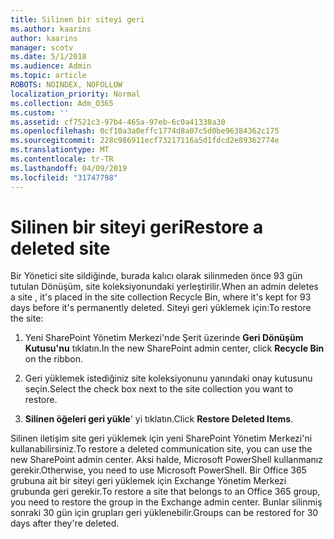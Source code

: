 ```yaml
---
title: Silinen bir siteyi geri
ms.author: kaarins
author: kaarins
manager: scotv
ms.date: 5/1/2018
ms.audience: Admin
ms.topic: article
ROBOTS: NOINDEX, NOFOLLOW
localization_priority: Normal
ms.collection: Adm_O365
ms.custom: ''
ms.assetid: cf7521c3-97b4-465a-97eb-6c0a41338a30
ms.openlocfilehash: 0cf10a3a0effc1774d8a07c5d0be96384362c175
ms.sourcegitcommit: 228c986911ecf73217116a5d1fdcd2e89362774e
ms.translationtype: MT
ms.contentlocale: tr-TR
ms.lasthandoff: 04/09/2019
ms.locfileid: "31747798"
---
```

# <a name="restore-a-deleted-site"></a><span data-ttu-id="8fec9-102">Silinen bir siteyi geri</span><span class="sxs-lookup"><span data-stu-id="8fec9-102">Restore a deleted site</span></span>

<span data-ttu-id="8fec9-103">Bir Yönetici site sildiğinde, burada kalıcı olarak silinmeden önce 93 gün tutulan Dönüşüm, site koleksiyonundaki yerleştirilir.</span><span class="sxs-lookup"><span data-stu-id="8fec9-103">When an admin deletes a site , it's placed in the site collection Recycle Bin, where it's kept for 93 days before it's permanently deleted.</span></span> <span data-ttu-id="8fec9-104">Siteyi geri yüklemek için:</span><span class="sxs-lookup"><span data-stu-id="8fec9-104">To restore the site:</span></span>
  
1. <span data-ttu-id="8fec9-105">Yeni SharePoint Yönetim Merkezi'nde Şerit üzerinde **Geri Dönüşüm Kutusu'nu** tıklatın.</span><span class="sxs-lookup"><span data-stu-id="8fec9-105">In the new SharePoint admin center, click **Recycle Bin** on the ribbon.</span></span> 
    
2. <span data-ttu-id="8fec9-106">Geri yüklemek istediğiniz site koleksiyonunu yanındaki onay kutusunu seçin.</span><span class="sxs-lookup"><span data-stu-id="8fec9-106">Select the check box next to the site collection you want to restore.</span></span>
    
3. <span data-ttu-id="8fec9-107">**Silinen öğeleri geri yükle**' yi tıklatın.</span><span class="sxs-lookup"><span data-stu-id="8fec9-107">Click **Restore Deleted Items**.</span></span>
    
<span data-ttu-id="8fec9-108">Silinen iletişim site geri yüklemek için yeni SharePoint Yönetim Merkezi'ni kullanabilirsiniz.</span><span class="sxs-lookup"><span data-stu-id="8fec9-108">To restore a deleted communication site, you can use the new SharePoint admin center.</span></span> <span data-ttu-id="8fec9-109">Aksi halde, Microsoft PowerShell kullanmanız gerekir.</span><span class="sxs-lookup"><span data-stu-id="8fec9-109">Otherwise, you need to use Microsoft PowerShell.</span></span> <span data-ttu-id="8fec9-110">Bir Office 365 grubuna ait bir siteyi geri yüklemek için Exchange Yönetim Merkezi grubunda geri gerekir.</span><span class="sxs-lookup"><span data-stu-id="8fec9-110">To restore a site that belongs to an Office 365 group, you need to restore the group in the Exchange admin center.</span></span> <span data-ttu-id="8fec9-111">Bunlar silinmiş sonraki 30 gün için grupları geri yüklenebilir.</span><span class="sxs-lookup"><span data-stu-id="8fec9-111">Groups can be restored for 30 days after they're deleted.</span></span>
  

